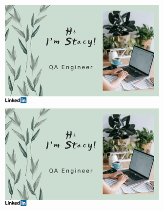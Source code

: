 <img src="Picture/hi.png"  width="520" height="300">\
<a href="https://linkedin.com/in/anastasiia-antipina-antipka"><img src="Picture/LinkedIn.png" width="70" height="20"></a>
<p><img src="Picture/hi.png"  width="520" height="300" align="middle"/> <href="https://linkedin.com/in/anastasiia-antipina-antipka"><img src="Picture/LinkedIn.png" width="70" height="20" </p>
